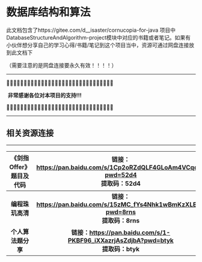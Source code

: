 

# 数据库结构和算法

此文档包含了https://gitee.com/d__isaster/cornucopia-for-java  项目中DatabaseStructureAndAlgorithm-project模块中对应的书籍或者笔记。如果有小伙伴想分享自己的学习心得/书籍/笔记到这个项目当中，资源可通过网盘连接放到此文档下

（需要注意的是网盘连接要永久有效！！！！）



------

🎑🎑🎑🎑🎑🎑🎑🎑🎑🎑🎑🎑🎑🎑🎑🎑🎑🎑🎑🎑🎑🎑🎑🎑🎑🎑🎑🎑🎑🎑🎑

​													**非常感谢各位对本项目的支持!!!**

🎑🎑🎑🎑🎑🎑🎑🎑🎑🎑🎑🎑🎑🎑🎑🎑🎑🎑🎑🎑🎑🎑🎑🎑🎑🎑🎑🎑🎑🎑🎑

------





## 相关资源连接

------

| 《剑指Offer》题目及代码 | 链接：https://pan.baidu.com/s/1Cp2oRZdQLF4GLoAm4VCqoA?pwd=52d4 <br/>提取码：52d4 |
| :---------------------: | :----------------------------------------------------------: |
|    **编程珠玑高清**     | **链接：https://pan.baidu.com/s/15zMC_fYs4Nhk1wBmKzXLEw?pwd=8rns <br/>提取码：8rns** |
|   **个人算法题分享**    | **链接：https://pan.baidu.com/s/1-PKBF96_iXXazrjAsZdjbA?pwd=btyk <br/>提取码：btyk** |

​												

